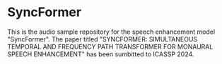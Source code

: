 # SyncFormer
 This is the audio sample repository for the speech enhancement model "SyncFormer". The paper titled "SYNCFORMER: SIMULTANEOUS TEMPORAL AND FREQUENCY PATH TRANSFORMER FOR MONAURAL SPEECH ENHANCEMENT" has been sumbitted to ICASSP 2024.
